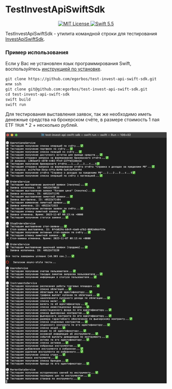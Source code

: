 # TestInvestApiSwiftSdk

<p align="center">
    <a href="LICENSE">
        <img src="https://img.shields.io/badge/LICENSE-MIT-green.svg" alt="MIT License">
    </a>
    <a href="https://swift.org">
        <img src="https://img.shields.io/badge/swift-5.5-orange.svg" alt="Swift 5.5">
    </a>
</p>

TestInvestApiSwiftSdk - утилита командной строки для тестирования [InvestApiSwiftSdk](https://github.com/egorbos/invest-api-swift-sdk).

### Пример использования

Если у Вас не установлен язык программирования Swift, воспользуйтесь [инструкцией по установке](https://www.swift.org/install).

```
git clone https://github.com/egorbos/test-invest-api-swift-sdk.git
или ssh
git clone git@github.com:egorbos/test-invest-api-swift-sdk.git
cd test-invest-api-swift-sdk
swift build
swift run
```

Для тестирования выставления заявок, так же необходимо иметь денежные средства на брокерском счёте, в размере стоимость 1 пая ETF `TRUR` * 2 + несколько рублей.

![Пример](screenshot.jpg)